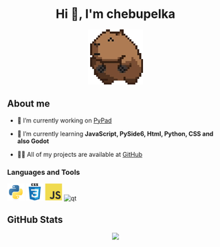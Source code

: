 <h1 align="center">Hi 👋, I'm chebupelka</h1>
<p align="center"> <img src="capyroll.gif"> </p>

<h2>About me</h2>

- 🔭 I’m currently working on [PyPad](https://github.com/chebupelka8/PyPad)

- 🌱 I’m currently learning **JavaScript, PySide6, Html, Python, CSS and also Godot**

- 👨‍💻 All of my projects are available at [GitHub](https://github.com/chebupelka8)

<h3 align="left">Languages and Tools</h3>

<img src="https://raw.githubusercontent.com/devicons/devicon/master/icons/python/python-original.svg" alt="python" width="40" height="40"/> <img src="https://raw.githubusercontent.com/devicons/devicon/master/icons/css3/css3-original-wordmark.svg" alt="css3" width="40" height="40"/> <img src="https://raw.githubusercontent.com/devicons/devicon/master/icons/javascript/javascript-original.svg" alt="javascript" width="40" height="40"/> <img src="https://upload.wikimedia.org/wikipedia/commons/0/0b/Qt_logo_2016.svg" alt="qt" width="40" height="40"/>

<h2>GitHub Stats</h2>

<p align="center"> 
  <img     
src="[https://camo.githubusercontent.com/0bdc711d8b4f358f628553033fe0f3a203984489bbe467e687b3947369f2f47d/68747470733a2f2f6769746875622d726561646d652d73746174732e76657263656c2e6170702f6170692f746f702d6c616e67732f3f757365726e616d653d636865627570656c6b6138266c61796f75743d636f6d70616374267468656d653d6461726b](https://github-readme-stats.vercel.app/api/top-langs/?username=chebupelka8&layout=compact&theme=dark)https://github-readme-stats.vercel.app/api/top-langs/?username=chebupelka8&layout=compact&theme=dark"</img> 
</p>
